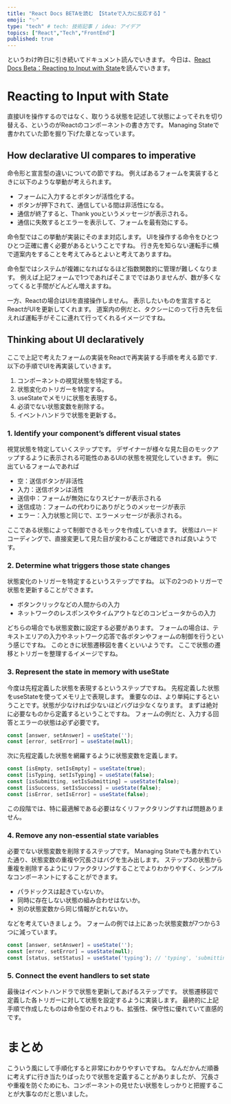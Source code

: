 ```yaml
---
title: "React Docs BETAを読む 【Stateで入力に反応する】"
emoji: "✨"
type: "tech" # tech: 技術記事 / idea: アイデア
topics: ["React","Tech","FrontEnd"]
published: true
---
```

というわけ昨日に引き続いてドキュメント読んでいきます。
今日は、[React Docs Beta：Reacting to Input with State](https://beta.reactjs.org/learn/reacting-to-input-with-state)を読んでいきます。
# Reacting to Input with State
直接UIを操作するのではなく、取りうる状態を記述して状態によってそれを切り替える、というのがReactのコンポーネントの書き方です。
Managing Stateで書かれていた節を掘り下げた章となっています。
## How declarative UI compares to imperative
命令形と宣言型の違いについての節ですね。
例えばあるフォームを実装するときに以下のような挙動が考えられます。
* フォームに入力するとボタンが活性化する。
* ボタンが押下されて、通信している間は非活性になる。
* 通信が終了すると、Thank youというメッセージが表示される。
* 通信に失敗するとエラーを表示して、フォームを最有効にする。

命令型ではこの挙動が実装にそのまま対応します。
UIを操作する命令をひとつひとつ正確に書く必要があるということですね。
行き先を知らない運転手に横で道案内をすることを考えてみるとよいと考えてありますね。

命令型ではシステムが複雑になればなるほど指数関数的に管理が難しくなります。
例えば上記フォームで1つであればそこまでではありませんが、数が多くなってくると手間がどんどん増えますね。

一方、Reactの場合はUIを直接操作しません。
表示したいものを宣言するとReactがUIを更新してくれます。
道案内の例だと、タクシーにのって行き先を伝えれば運転手がそこに連れて行ってくれるイメージですね。

## Thinking about UI declaratively
ここで上記で考えたフォームの実装をReactで再実装する手順を考える節です.
以下の手順でUIを再実装していきます。
1. コンポーネントの視覚状態を特定する。
2. 状態変化のトリガーを特定する。
3. useStateでメモリに状態を表現する。
4. 必須でない状態変数を削除する。
5. イベントハンドラで状態を更新する。

### 1. Identify your component’s different visual states
視覚状態を特定していくステップです。
デザイナーが様々な見た目のモックアップするように表示される可能性のあるUIの状態を視覚化していきます。
例に出ているフォームであれば
* 空：送信ボタンが非活性
* 入力：送信ボタンは活性
* 送信中：フォームが無効になりスピナーが表示される
* 送信成功：フォームの代わりにありがとうのメッセージが表示
* エラー：入力状態と同じで、エラーメッセージが表示される。

ここである状態によって制御できるモックを作成していきます。
状態はハードコーディングで、直接変更して見た目が変わることが確認できれば良いようです。

### 2. Determine what triggers those state changes
状態変化のトリガーを特定するというステップですね。
以下の2つのトリガーで状態を更新することができます。
* ボタンクリックなどの人間からの入力
* ネットワークのレスポンスやタイムアウトなどのコンピュータからの入力

どちらの場合でも状態変数に設定する必要があります。
フォームの場合は、テキストエリアの入力やネットワーク応答で各ボタンやフォームの制御を行うという感じですね。
このときに状態遷移図を書くといいようです。
ここで状態の遷移とトリガーを整理するイメージですね。

### 3. Represent the state in memory with useState
今度は先程定義した状態を表現するというステップですね。
先程定義した状態をuseStateを使ってメモリ上で表現します。
重要なのは、より単純にするということです。状態が少なければ少ないほどバグは少なくなります。
まずは絶対に必要なものから定義するということですね。
フォームの例だと、入力する回答とエラーの状態は必ず必要です。
```jsx
const [answer, setAnswer] = useState('');
const [error, setError] = useState(null);
```
次に先程定義した状態を網羅するように状態変数を定義します。
```jsx
const [isEmpty, setIsEmpty] = useState(true);
const [isTyping, setIsTyping] = useState(false);
const [isSubmitting, setIsSubmitting] = useState(false);
const [isSuccess, setIsSuccess] = useState(false);
const [isError, setIsError] = useState(false);
```
この段階では、特に最適解である必要はなくリファクタリングすれば問題ありません。

### 4. Remove any non-essential state variables
必要でない状態変数を削除するステップです。
Managing Stateでも書かれていた通り、状態変数の重複や冗長さはバグを生み出します。
ステップ3の状態から重複を削除するようにリファクタリングすることでよりわかりやすく、シンプルなコンポーネントにすることができます。
* パラドックスは起きていないか。
* 同時に存在しない状態の組み合わせはないか。
* 別の状態変数から同じ情報がとれないか。

などを考えていきましょう。
フォームの例では上にあった状態変数が7つから3つに減っています。
```jsx
const [answer, setAnswer] = useState('');
const [error, setError] = useState(null);
const [status, setStatus] = useState('typing'); // 'typing', 'submitting', or 'success'
```

### 5. Connect the event handlers to set state
最後はイベントハンドラで状態を更新してあげるステップです。
状態遷移図で定義した各トリガーに対して状態を設定するように実装します。
最終的に上記手順で作成したものは命令型のそれよりも、拡張性、保守性に優れていて直感的です。

# まとめ
こういう風にして手順化すると非常にわかりやすいですね。
なんだかんだ順番に考えずに行き当たりばったりで状態を定義することがありましたが、
冗長さや重複を防ぐためにも、コンポーネントの見せたい状態をしっかりと把握することが大事なのだと思いました。


